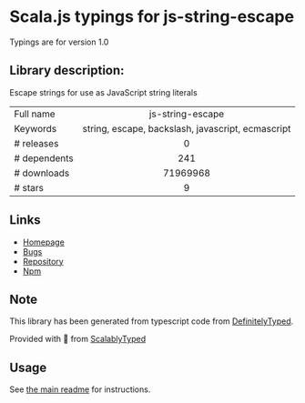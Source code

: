 
# Scala.js typings for js-string-escape

Typings are for version 1.0

## Library description:
Escape strings for use as JavaScript string literals

|                    |                 |
| ------------------ | :-------------: |
| Full name          | js-string-escape |
| Keywords           | string, escape, backslash, javascript, ecmascript |
| # releases         | 0 |
| # dependents       | 241 |
| # downloads        | 71969968 |
| # stars            | 9 |

## Links
- [Homepage](https://github.com/joliss/js-string-escape#readme)
- [Bugs](https://github.com/joliss/js-string-escape/issues)
- [Repository](https://github.com/joliss/js-string-escape)
- [Npm](https://www.npmjs.com/package/js-string-escape)
    


## Note
This library has been generated from typescript code from [DefinitelyTyped](https://definitelytyped.org).

Provided with :purple_heart: from [ScalablyTyped](https://github.com/oyvindberg/ScalablyTyped)

## Usage
See [the main readme](../../readme.md) for instructions.


